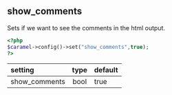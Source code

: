 ## show_comments

Sets if we want to see the comments in the html output.

```php
<?php
$caramel->config()->set("show_comments",true);
?>
```

| setting | type | default
|:-----|:-----:|:-----|
| show_comments | bool | true |